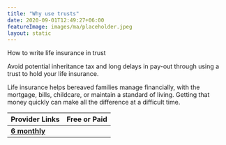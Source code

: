 ```yaml
---
title: "Why use trusts"
date: 2020-09-01T12:49:27+06:00
featureImage: images/ma/placeholder.jpeg
layout: static
---
```


How to write life insurance in trust

Avoid potential inheritance tax and long delays in pay-out through using a trust to hold your life insurance.

Life insurance helps bereaved families manage financially, with the mortgage, bills, childcare, or maintain a standard of living. Getting that money quickly can make all the difference at a difficult time.

| Provider Links      | Free or Paid  |  
| :-----------          | :--------------:      |  
| [**6 monthly**]() |  | 
  

<br/><br/>







